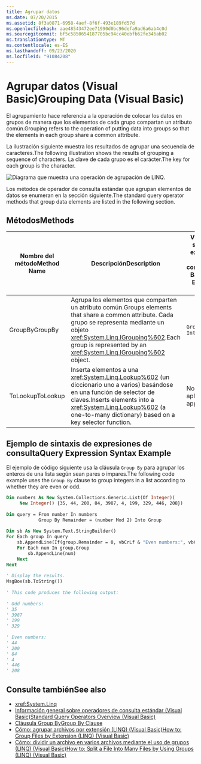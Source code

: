 ```yaml
---
title: Agrupar datos
ms.date: 07/20/2015
ms.assetid: 8f3a0871-6958-4aef-8f6f-493e189fd57d
ms.openlocfilehash: aae48543472ee71990d0bc96defa9ad6a6ab4c0d
ms.sourcegitcommit: bf5c5850654187705bc94cc40ebfb62fe346ab02
ms.translationtype: MT
ms.contentlocale: es-ES
ms.lasthandoff: 09/23/2020
ms.locfileid: "91084208"
---
```

# <a name="grouping-data-visual-basic"></a><span data-ttu-id="0d8f2-102">Agrupar datos (Visual Basic)</span><span class="sxs-lookup"><span data-stu-id="0d8f2-102">Grouping Data (Visual Basic)</span></span>

<span data-ttu-id="0d8f2-103">El agrupamiento hace referencia a la operación de colocar los datos en grupos de manera que los elementos de cada grupo compartan un atributo común.</span><span class="sxs-lookup"><span data-stu-id="0d8f2-103">Grouping refers to the operation of putting data into groups so that the elements in each group share a common attribute.</span></span>  
  
 <span data-ttu-id="0d8f2-104">La ilustración siguiente muestra los resultados de agrupar una secuencia de caracteres.</span><span class="sxs-lookup"><span data-stu-id="0d8f2-104">The following illustration shows the results of grouping a sequence of characters.</span></span> <span data-ttu-id="0d8f2-105">La clave de cada grupo es el carácter.</span><span class="sxs-lookup"><span data-stu-id="0d8f2-105">The key for each group is the character.</span></span>  
  
 ![Diagrama que muestra una operación de agrupación de LINQ.](./media/grouping-data/linq-group-operation.png)  
  
 <span data-ttu-id="0d8f2-107">Los métodos de operador de consulta estándar que agrupan elementos de datos se enumeran en la sección siguiente.</span><span class="sxs-lookup"><span data-stu-id="0d8f2-107">The standard query operator methods that group data elements are listed in the following section.</span></span>  
  
## <a name="methods"></a><span data-ttu-id="0d8f2-108">Métodos</span><span class="sxs-lookup"><span data-stu-id="0d8f2-108">Methods</span></span>  
  
|<span data-ttu-id="0d8f2-109">Nombre del método</span><span class="sxs-lookup"><span data-stu-id="0d8f2-109">Method Name</span></span>|<span data-ttu-id="0d8f2-110">Descripción</span><span class="sxs-lookup"><span data-stu-id="0d8f2-110">Description</span></span>|<span data-ttu-id="0d8f2-111">Visual Basic sintaxis de expresiones de consulta</span><span class="sxs-lookup"><span data-stu-id="0d8f2-111">Visual Basic Query Expression Syntax</span></span>|<span data-ttu-id="0d8f2-112">Más información</span><span class="sxs-lookup"><span data-stu-id="0d8f2-112">More Information</span></span>|  
|-----------------|-----------------|------------------------------------------|----------------------|  
|<span data-ttu-id="0d8f2-113">GroupBy</span><span class="sxs-lookup"><span data-stu-id="0d8f2-113">GroupBy</span></span>|<span data-ttu-id="0d8f2-114">Agrupa los elementos que comparten un atributo común.</span><span class="sxs-lookup"><span data-stu-id="0d8f2-114">Groups elements that share a common attribute.</span></span> <span data-ttu-id="0d8f2-115">Cada grupo se representa mediante un objeto <xref:System.Linq.IGrouping%602>.</span><span class="sxs-lookup"><span data-stu-id="0d8f2-115">Each group is represented by an <xref:System.Linq.IGrouping%602> object.</span></span>|`Group … By … Into …`|<xref:System.Linq.Enumerable.GroupBy%2A?displayProperty=nameWithType><br /><br /> <xref:System.Linq.Queryable.GroupBy%2A?displayProperty=nameWithType>|  
|<span data-ttu-id="0d8f2-116">ToLookup</span><span class="sxs-lookup"><span data-stu-id="0d8f2-116">ToLookup</span></span>|<span data-ttu-id="0d8f2-117">Inserta elementos a una <xref:System.Linq.Lookup%602> (un diccionario uno a varios) basándose en una función de selector de claves.</span><span class="sxs-lookup"><span data-stu-id="0d8f2-117">Inserts elements into a <xref:System.Linq.Lookup%602> (a one-to-many dictionary) based on a key selector function.</span></span>|<span data-ttu-id="0d8f2-118">No es aplicable.</span><span class="sxs-lookup"><span data-stu-id="0d8f2-118">Not applicable.</span></span>|<xref:System.Linq.Enumerable.ToLookup%2A?displayProperty=nameWithType>|  
  
## <a name="query-expression-syntax-example"></a><span data-ttu-id="0d8f2-119">Ejemplo de sintaxis de expresiones de consulta</span><span class="sxs-lookup"><span data-stu-id="0d8f2-119">Query Expression Syntax Example</span></span>  

 <span data-ttu-id="0d8f2-120">El ejemplo de código siguiente usa la cláusula `Group By` para agrupar los enteros de una lista según sean pares o impares.</span><span class="sxs-lookup"><span data-stu-id="0d8f2-120">The following code example uses the `Group By` clause to group integers in a list according to whether they are even or odd.</span></span>  
  
```vb  
Dim numbers As New System.Collections.Generic.List(Of Integer)(  
     New Integer() {35, 44, 200, 84, 3987, 4, 199, 329, 446, 208})  
  
Dim query = From number In numbers
            Group By Remainder = (number Mod 2) Into Group  
  
Dim sb As New System.Text.StringBuilder()  
For Each group In query  
    sb.AppendLine(If(group.Remainder = 0, vbCrLf & "Even numbers:", vbCrLf & "Odd numbers:"))  
    For Each num In group.Group  
        sb.AppendLine(num)  
    Next  
Next  
  
' Display the results.  
MsgBox(sb.ToString())  
  
' This code produces the following output:  
  
' Odd numbers:  
' 35  
' 3987  
' 199  
' 329  
  
' Even numbers:  
' 44  
' 200  
' 84  
' 4  
' 446  
' 208  
```  
  
## <a name="see-also"></a><span data-ttu-id="0d8f2-121">Consulte también</span><span class="sxs-lookup"><span data-stu-id="0d8f2-121">See also</span></span>

- <xref:System.Linq>
- [<span data-ttu-id="0d8f2-122">Información general sobre operadores de consulta estándar (Visual Basic)</span><span class="sxs-lookup"><span data-stu-id="0d8f2-122">Standard Query Operators Overview (Visual Basic)</span></span>](standard-query-operators-overview.md)
- [<span data-ttu-id="0d8f2-123">Cláusula Group By</span><span class="sxs-lookup"><span data-stu-id="0d8f2-123">Group By Clause</span></span>](../../../language-reference/queries/group-by-clause.md)
- [<span data-ttu-id="0d8f2-124">Cómo: agrupar archivos por extensión (LINQ) (Visual Basic)</span><span class="sxs-lookup"><span data-stu-id="0d8f2-124">How to: Group Files by Extension (LINQ) (Visual Basic)</span></span>](how-to-group-files-by-extension-linq.md)
- [<span data-ttu-id="0d8f2-125">Cómo: dividir un archivo en varios archivos mediante el uso de grupos (LINQ) (Visual Basic)</span><span class="sxs-lookup"><span data-stu-id="0d8f2-125">How to: Split a File Into Many Files by Using Groups (LINQ) (Visual Basic)</span></span>](how-to-split-a-file-into-many-files-by-using-groups-linq.md)
